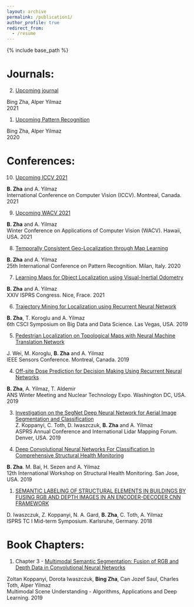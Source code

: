 ```yaml
---
layout: archive
permalink: /publication1/
author_profile: true
redirect_from:
  - /resume
---
```


{% include base_path %}



Journals:
======
2. [Upcoming journal](https://www.journals.elsevier.com/pattern-recognition)  
<!---
[[slides]()], [[code]()]   
-->
Bing Zha, Alper Yilmaz    
2021 

1. [Upcoming Pattern Recognition](https://www.journals.elsevier.com/pattern-recognition)  
<!---
[[slides]()], [[code]()]   
-->
Bing Zha, Alper Yilmaz   
2020  



Conferences:
======
10. [Upcoming ICCV 2021](http://iccv2021.thecvf.com/home)  
<!---
[[slides]()], [[code]()]   
-->
**B. Zha** and A. Yilmaz   
International Conference on Computer Vision (ICCV). Montreal, Canada. 2021 

9. [Upcoming WACV 2021](http://wacv2021.thecvf.com/)  
<!---
[[slides]()], [[code]()]   
-->
**B. Zha** and A. Yilmaz   
Winter Conference on Applications of Computer Vision (WACV). Hawaii, USA. 2021    

8. [Temporally Consistent Geo-Localization through Map Learning](https://www.micc.unifi.it/icpr2020/)  
<!---
[[slides]()], [[code]()]   
-->
**B. Zha** and A. Yilmaz   
25th International Conference on Pattern Recognition. Milan, Italy. 2020   
 
7. [Learning Maps for Object Localization using Visual-Inertial Odometry]()  
<!---
[[slides]()], [[code]()]   
-->
**B. Zha** and A. Yilmaz  
XXIV ISPRS Congress. Nice, Frace. 2021     

6. [Trajectory Mining for Localization using Recurrent Neural Network]()  
<!---
[[slides]()], [[code]()]   
-->
**B. Zha**, T. Koroglu and A. Yilmaz  
6th CSCI Symposium on Big Data and Data Science. Las Vegas, USA. 2019

5. [Pedestrian Localization on Topological Maps with Neural Machine Translation Network]()  
<!---
[[slides]()], [[code]()]   
-->
J. Wei, M. Koroglu, **B. Zha** and A. Yilmaz  
IEEE Sensors Conference. Montreal, Canada. 2019

4. [Off-site Dose Prediction for Decision Making Using Recurrent Neural Networks]()  
<!---
[[slides]()], [[code]()]   
-->
**B. Zha**, A. Yilmaz, T. Aldemir  
ANS Winter Meeting and Nuclear Technology Expo. Washington DC, USA. 2019

3. [Investigation on the SegNet Deep Neural Network for Aerial Image Segmentation and Classification]()     
Z. Koppanyi, C. Toth, D. Iwaszczuk, **B. Zha** and A. Yilmaz  
ASPRS Annual Conference and International Lidar Mapping Forum. Denver, USA. 2019


2. [Deep Convolutional Neural Networks For Classification In Comprehensive Structural Health Monitoring]()  
<!---
[[slides]()], [[code]()]   
-->
**B. Zha**. M. Bai, H. Sezen and A. Yilmaz  
12th International Workshop on Structural Health Monitoring. San Jose, USA. 2019

1. [SEMANTIC LABELING OF STRUCTURAL ELEMENTS IN BUILDINGS BY FUSING RGB AND DEPTH IMAGES IN AN ENCODER-DECODER CNN FRAMEWORK](https://www.int-arch-photogramm-remote-sens-spatial-inf-sci.net/XLII-1/225/2018/isprs-archives-XLII-1-225-2018.pdf)  
<!---
[[slides]()], [[code]()]   
-->
D. Iwaszczuk, Z. Koppanyi, N. A. Gard, **B. Zha**, C. Toth, A. Yilmaz    
ISPRS TC I Mid-term Symposium. Karlsruhe, Germany. 2018     



Book Chapters:
======
1. Chapter 3 - [Multimodal Semantic Segmentation: Fusion of RGB and Depth Data in Convolutional Neural Networks](https://www.sciencedirect.com/science/article/pii/B9780128173589000093)   
<!---
[[slides]()], [[code]()]   
-->
Zoltan Koppanyi, Dorota Iwaszczuk, **Bing Zha**, Can Jozef Saul, Charles Toth, Alper Yilmaz  
Multimodal Scene Understanding - Algorithms, Applications and Deep Learning. 2019


